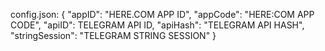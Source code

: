 config.json:
{
    "appID": "HERE.COM APP ID",
    "appCode": "HERE:COM APP CODE",
    "apiID": TELEGRAM API ID,
    "apiHash": "TELEGRAM API HASH",
    "stringSession": "TELEGRAM STRING SESSION"
}